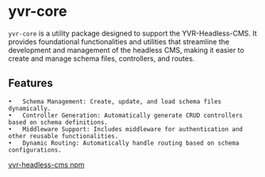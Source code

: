 # yvr-core

`yvr-core` is a utility package designed to support the YVR-Headless-CMS. It provides foundational functionalities and utilities that streamline the development and management of the headless CMS, making it easier to create and manage schema files, controllers, and routes.

## Features

	•	Schema Management: Create, update, and load schema files dynamically.
	•	Controller Generation: Automatically generate CRUD controllers based on schema definitions.
	•	Middleware Support: Includes middleware for authentication and other reusable functionalities.
	•	Dynamic Routing: Automatically handle routing based on schema configurations.


[yvr-headless-cms npm](https://www.npmjs.com/package/yvr-headless-cms)
